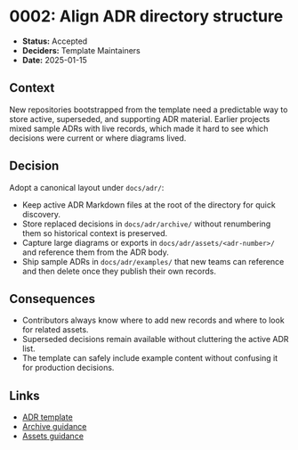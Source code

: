 # 0002: Align ADR directory structure

- **Status:** Accepted
- **Deciders:** Template Maintainers
- **Date:** 2025-01-15

## Context

New repositories bootstrapped from the template need a predictable way to store active, superseded, and supporting ADR material.
Earlier projects mixed sample ADRs with live records, which made it hard to see which decisions were current or where diagrams lived.

## Decision

Adopt a canonical layout under `docs/adr/`:

- Keep active ADR Markdown files at the root of the directory for quick discovery.
- Store replaced decisions in `docs/adr/archive/` without renumbering them so historical context is preserved.
- Capture large diagrams or exports in `docs/adr/assets/<adr-number>/` and reference them from the ADR body.
- Ship sample ADRs in `docs/adr/examples/` that new teams can reference and then delete once they publish their own records.

## Consequences

- Contributors always know where to add new records and where to look for related assets.
- Superseded decisions remain available without cluttering the active ADR list.
- The template can safely include example content without confusing it for production decisions.

## Links

- [ADR template](../template.md)
- [Archive guidance](../archive/README.md)
- [Assets guidance](../assets/README.md)
